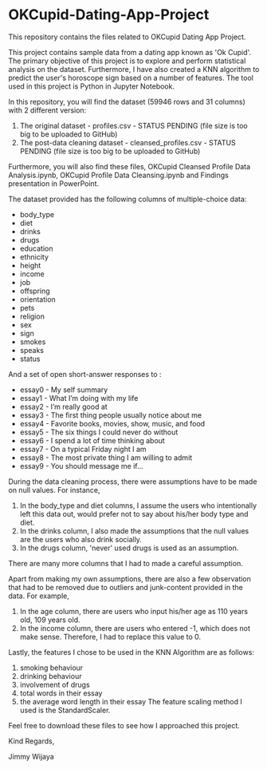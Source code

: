 # OKCupid-Dating-App-Project
This repository contains the files related to OKCupid Dating App Project. 

This project contains sample data from a dating app known as 'Ok Cupid'.
The primary objective of this project is to explore and perform statistical analysis on the dataset.
Furthermore, I have also created a KNN algorithm to predict the user's horoscope sign based on a number of features.
The tool used in this project is Python in Jupyter Notebook. 

In this repository, you will find the dataset (59946 rows and 31 columns) with 2 different version:
1. The original dataset - profiles.csv - STATUS PENDING (file size is too big to be uploaded to GitHub)
2. The post-data cleaning dataset - cleansed_profiles.csv - STATUS PENDING (file size is too big to be uploaded to GitHub)

Furthermore, you will also find these files, OKCupid Cleansed Profile Data Analysis.ipynb, OKCupid Profile Data Cleansing.ipynb and Findings presentation in PowerPoint.

The dataset provided has the following columns of multiple-choice data:

- body_type
- diet
- drinks
- drugs
- education
- ethnicity
- height
- income
- job
- offspring
- orientation
- pets
- religion
- sex
- sign
- smokes
- speaks
- status

And a set of open short-answer responses to :

- essay0 - My self summary
- essay1 - What I’m doing with my life
- essay2 - I’m really good at
- essay3 - The first thing people usually notice about me
- essay4 - Favorite books, movies, show, music, and food
- essay5 - The six things I could never do without
- essay6 - I spend a lot of time thinking about
- essay7 - On a typical Friday night I am
- essay8 - The most private thing I am willing to admit
- essay9 - You should message me if…

During the data cleaning process, there were assumptions have to be made on null values.
For instance, 
1. In the body_type and diet columns, I assume the users who intentionally left this data out, would prefer not to say about his/her body type and diet.
2. In the drinks column, I also made the assumptions that the null values are the users who also drink socially.
3. In the drugs column, 'never' used drugs is used as an assumption. 

There are many more columns that I had to made a careful assumption.
 
Apart from making my own assumptions, there are also a few observation that had to be removed due to outliers and junk-content provided in the data. 
For example,
1. In the age column, there are users who input his/her age as 110 years old, 109 years old. 
2. In the income column, there are users who entered -1, which does not make sense. Therefore, I had to replace this value to 0.

Lastly, the features I chose to be used in the KNN Algorithm are as follows:
1. smoking behaviour
2. drinking behaviour
3. involvement of drugs
4. total words in their essay
5. the average word length in their essay
The feature scaling method I used is the StandardScaler.

Feel free to download these files to see how I approached this project.

Kind Regards,

Jimmy Wijaya
